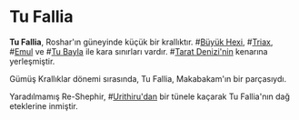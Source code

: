# Tu Fallia

**Tu Fallia**, Roshar'ın güneyinde küçük bir krallıktır. #[Büyük Hexi](locations/greater-hexi), #[Triax](locations/triax), #[Emul](locations/emul) ve #[Tu Bayla](locations/tu-bayla) ile kara sınırları vardır. #[Tarat Denizi'nin](locations/tarat-sea) kenarına yerleşmiştir.

Gümüş Krallıklar dönemi sırasında, Tu Fallia, Makabakam'ın bir parçasıydı.

Yaradılmamış Re-Shephir, #[Urithiru'dan](locations/urithiru) bir tünele kaçarak Tu Fallia'nın dağ eteklerine inmiştir.
